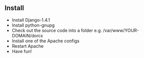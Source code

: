 Install
-------

 * Install Django-1.4.1
 * Install python-gnupg
 * Check out the source code into a folder e.g. /var/www/YOUR-DOMAIN/dorcx
 * Install one of the Apache configs
 * Restart Apache
 * Have fun!

